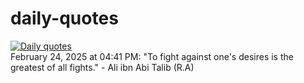 # daily-quotes
[![Daily quotes](https://github.com/ceepu8/daily-quotes/actions/workflows/daily-quote.yml/badge.svg)](https://github.com/ceepu8/daily-quotes/actions/workflows/daily-quote.yml)<br/>
February 24, 2025 at 04:41 PM: "To fight against one's desires is the greatest of all fights." - Ali ibn Abi Talib (R.A)
